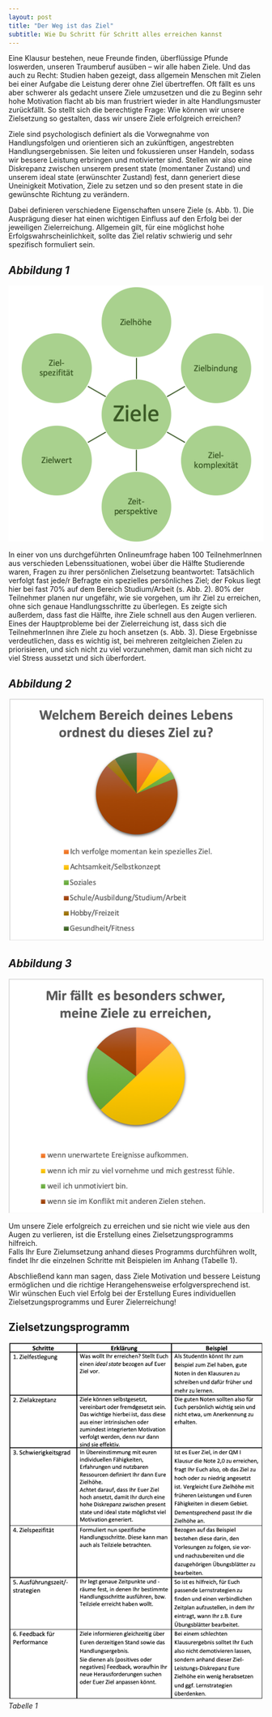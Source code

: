 ```yaml
---
layout: post
title: "Der Weg ist das Ziel"
subtitle: Wie Du Schritt für Schritt alles erreichen kannst
---
```


Eine Klausur bestehen, neue Freunde finden, überflüssige Pfunde loswerden, unseren Traumberuf ausüben – wir alle haben Ziele. Und das auch zu Recht: Studien haben gezeigt, dass allgemein Menschen mit Zielen bei einer Aufgabe die Leistung derer ohne Ziel übertreffen. Oft fällt es uns aber schwerer als gedacht unsere Ziele umzusetzen und die zu Beginn sehr hohe Motivation flacht ab bis man frustriert wieder in alte Handlungsmuster zurückfällt.
So stellt sich die berechtigte Frage: Wie können wir unsere Zielsetzung so gestalten, dass wir unsere Ziele erfolgreich erreichen?

Ziele sind psychologisch definiert als die Vorwegnahme von Handlungsfolgen und orientieren sich an zukünftigen, angestrebten Handlungsergebnissen. 
Sie leiten und fokussieren unser Handeln, sodass wir bessere Leistung erbringen und motivierter sind. Stellen wir also eine Diskrepanz zwischen unserem present state (momentaner Zustand) und unserem ideal state (erwünschter Zustand) fest, dann generiert diese Uneinigkeit Motivation, Ziele zu setzen und so den present state in die gewünschte Richtung zu verändern.

Dabei definieren verschiedene Eigenschaften unsere Ziele (s. Abb. 1). Die Ausprägung dieser hat einen wichtigen Einfluss auf den Erfolg bei der jeweiligen Zielerreichung. Allgemein gilt, für eine möglichst hohe Erfolgswahrscheinlichkeit, sollte das Ziel relativ schwierig und sehr spezifisch formuliert sein. 
 
## *Abbildung 1*   


![](6.0.png)  

In einer von uns durchgeführten Onlineumfrage haben 100 TeilnehmerInnen aus verschieden Lebenssituationen, wobei über die Hälfte Studierende waren, Fragen zu ihrer persönlichen Zielsetzung beantwortet: Tatsächlich verfolgt fast jede/r Befragte ein spezielles persönliches Ziel; der Fokus liegt hier bei fast 70% auf dem Bereich Studium/Arbeit (s. Abb. 2). 80% der Teilnehmer planen nur ungefähr, wie sie vorgehen, um ihr Ziel zu erreichen, ohne sich genaue Handlungsschritte zu überlegen. Es zeigte sich außerdem, dass fast die Hälfte, ihre Ziele schnell aus den Augen verlieren. Eines der Hauptprobleme bei der Zielerreichung ist, dass sich die TeilnehmerInnen ihre Ziele zu hoch ansetzen (s. Abb. 3). 
Diese Ergebnisse verdeutlichen, dass es wichtig ist, bei mehreren zeitgleichen Zielen zu priorisieren, und sich nicht zu viel vorzunehmen, damit man sich nicht zu viel Stress aussetzt und sich überfordert.  



## *Abbildung 2*  


![](6.1.png)  

## *Abbildung 3*    


![](6.2.png)

Um unsere Ziele erfolgreich zu erreichen und sie nicht wie viele aus den Augen zu verlieren, ist die Erstellung eines Zielsetzungsprogramms hilfreich.  
Falls Ihr Eure Zielumsetzung anhand dieses Programms durchführen wollt, findet Ihr die einzelnen Schritte mit Beispielen im Anhang (Tabelle 1).

Abschließend kann man sagen, dass Ziele Motivation und bessere Leistung ermöglichen und die richtige Herangehensweise erfolgversprechend ist. Wir wünschen Euch viel Erfolg bei der Erstellung Eures individuellen Zielsetzungsprogramms und Eurer Zielerreichung!


## **Zielsetzungsprogramm**

![](6.4.png) *Tabelle 1*
